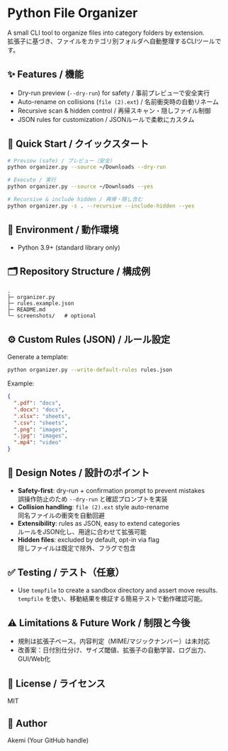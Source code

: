 # Python File Organizer

A small CLI tool to organize files into category folders by extension.  
拡張子に基づき、ファイルをカテゴリ別フォルダへ自動整理するCLIツールです。

## ✨ Features / 機能
- Dry-run preview (`--dry-run`) for safety / 事前プレビューで安全実行
- Auto-rename on collisions (`file (2).ext`) / 名前衝突時の自動リネーム
- Recursive scan & hidden control / 再帰スキャン・隠しファイル制御
- JSON rules for customization / JSONルールで柔軟にカスタム

## 🚀 Quick Start / クイックスタート
```bash
# Preview (safe) / プレビュー（安全）
python organizer.py --source ~/Downloads --dry-run

# Execute / 実行
python organizer.py --source ~/Downloads --yes

# Recursive & include hidden / 再帰・隠し含む
python organizer.py -s . --recursive --include-hidden --yes
```

## 🧰 Environment / 動作環境
- Python 3.9+ (standard library only)

## 🗂️ Repository Structure / 構成例
```
.
├─ organizer.py
├─ rules.example.json
├─ README.md
└─ screenshots/   # optional
```

## ⚙️ Custom Rules (JSON) / ルール設定
Generate a template:
```bash
python organizer.py --write-default-rules rules.json
```
Example:
```json
{
  ".pdf": "docs",
  ".docx": "docs",
  ".xlsx": "sheets",
  ".csv": "sheets",
  ".png": "images",
  ".jpg": "images",
  ".mp4": "video"
}
```

## 🧠 Design Notes / 設計のポイント
- **Safety-first**: dry-run + confirmation prompt to prevent mistakes  
  誤操作防止のため `--dry-run` と確認プロンプトを実装
- **Collision handling**: `file (2).ext` style auto-rename  
  同名ファイルの衝突を自動回避
- **Extensibility**: rules as JSON, easy to extend categories  
  ルールをJSON化し、用途に合わせて拡張可能
- **Hidden files**: excluded by default, opt-in via flag  
  隠しファイルは既定で除外、フラグで包含

## ✅ Testing / テスト（任意）
- Use `tempfile` to create a sandbox directory and assert move results.  
  `tempfile` を使い、移動結果を検証する簡易テストで動作確認可能。

## ⚠️ Limitations & Future Work / 制限と今後
- 規則は拡張子ベース。内容判定（MIME/マジックナンバー）は未対応  
- 改善案：日付別仕分け、サイズ閾値、拡張子の自動学習、ログ出力、GUI/Web化

## 📄 License / ライセンス
MIT

## 👤 Author
Akemi (Your GitHub handle)
